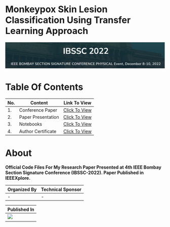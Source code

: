 # Monkeypox Skin Lesion Classification Using Transfer Learning Approach

![IBSSC2022](https://github.com/aryashah2k/Monkeypox-Skin-Lesion-Classification-Using-Transfer-Learning-Approach/blob/main/assets/banner.PNG)

# Table Of Contents

|No.|Content|Link To View|
|---|-------|------------|
|1.|Conference Paper|<a href="https://github.com/aryashah2k/Monkeypox-Skin-Lesion-Classification-Using-Transfer-Learning-Approach/tree/main/Conference%20Paper">Click To View</a>|
|2.|Paper Presentation|<a href="https://github.com/aryashah2k/Monkeypox-Skin-Lesion-Classification-Using-Transfer-Learning-Approach/tree/main/Paper%20Presentation">Click To View</a>|
|3.|Notebooks|<a href="https://github.com/aryashah2k/Monkeypox-Skin-Lesion-Classification-Using-Transfer-Learning-Approach/tree/main/Notebooks">Click To View</a>|
|4.|Author Certificate|<a href="https://github.com/aryashah2k/Monkeypox-Skin-Lesion-Classification-Using-Transfer-Learning-Approach/tree/main/Conference%20Certificate">Click To View</a>|

# About

**Official Code Files For My Research Paper Presented at 4th IEEE Bombay Section Signature Conference (IBSSC-2022). Paper Published in IEEEXplore.**

|Organized By|Technical Sponsor|
|------------|-----------------|
|-|-|

|Published In|
|-----------------|
|<img src="https://github.com/aryashah2k/IMAGE FILE">|

